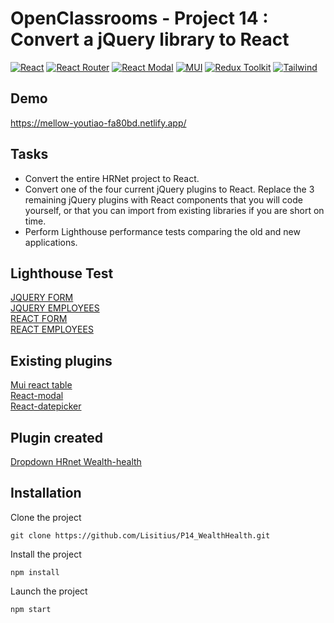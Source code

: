 # OpenClassrooms - Project 14 : Convert a jQuery library to React

[![React](https://img.shields.io/badge/React-18.2.0-9cf)](https://fr.reactjs.org/)
[![React Router](https://img.shields.io/badge/React--router--dom-6.14.0-red)](https://reactrouter.com/en/main)
[![React Modal](https://img.shields.io/badge/React--modal-30.1.0-green)](https://www.npmjs.com/package/react-modal)
[![MUI](https://img.shields.io/badge/MUI-5.14.18-pink)](https://mui.com/material-ui/)
[![Redux Toolkit](https://img.shields.io/badge/ReduxToolkit-1.9.7-purple)](https://redux-toolkit.js.org/)
[![Tailwind](https://img.shields.io/badge/Tailwind-3.3.3-blue)](https://tailwindcss.com/)

## Demo

https://mellow-youtiao-fa80bd.netlify.app/

## Tasks

- Convert the entire HRNet project to React.
- Convert one of the four current jQuery plugins to React. Replace the 3 remaining jQuery plugins with React components that you will code yourself, or that you can import from existing libraries if you are short on time.
- Perform Lighthouse performance tests comparing the old and new applications.

## Lighthouse Test

[JQUERY FORM](https://github.com/Lisitius/P14_WealthHealth/blob/main/src/assets/lighthouse_jquery_addpage.png)  
[JQUERY EMPLOYEES](https://github.com/Lisitius/P14_WealthHealth/blob/main/src/assets/lighthouse_jquery_table.png)  
[REACT FORM](https://github.com/Lisitius/P14_WealthHealth/blob/main/src/assets/lighthouse_react_addpage.png)  
[REACT EMPLOYEES](https://github.com/Lisitius/P14_WealthHealth/blob/main/src/assets/lighthouse_react_home.png)

## Existing plugins

[Mui react table](https://mui.com/material-ui/react-table/)  
[React-modal](https://www.npmjs.com/package/react-modal)  
[React-datepicker](https://www.npmjs.com/package/react-datepicker)

## Plugin created

[Dropdown HRnet Wealth-health](https://github.com/Lisitius/p14-package-dropdown-wealth-health)

## Installation

Clone the project

```
git clone https://github.com/Lisitius/P14_WealthHealth.git
```

Install the project

```
npm install
```

Launch the project

```
npm start
```
